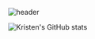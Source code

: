 ![header](https://capsule-render.vercel.app/api?type=waving&color=timeGradient&text=KRISTEN'S%20GITHUB%20👋&animation=twinkling&fontSize=35&fontAlignY=40&fontAlign=70&height=250)

![Kristen's GitHub stats](https://github-readme-stats.vercel.app/api?username=kristendaya&show_icons=true&theme=radical)

